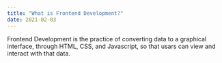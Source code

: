 ```yaml
---
title: "What is Frontend Development?"
date: 2021-02-03
---
```

Frontend Development is the practice of converting data to a graphical interface, through HTML, CSS, and Javascript, so that usars can view and interact with that data.
